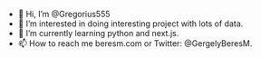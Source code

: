 - 👋 Hi, I’m @Gregorius555
- 👀 I’m interested in doing interesting project with lots of data.
- 🌱 I’m currently learning python and next.js.
- 📫 How to reach me beresm.com or Twitter: @GergelyBeresM.

<!---
Gregorius555/Gregorius555 is a ✨ special ✨ repository because its `README.md` (this file) appears on your GitHub profile.
You can click the Preview link to take a look at your changes.
--->
